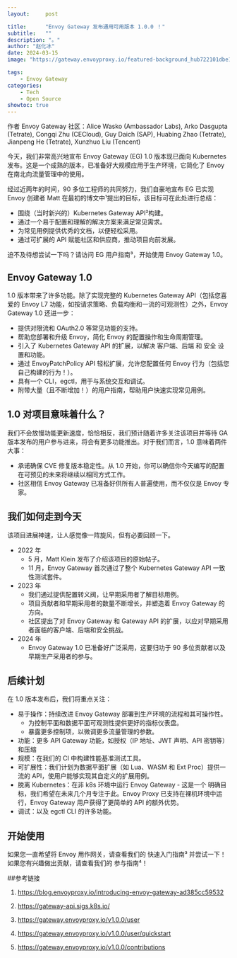```yaml
---
layout:     post

title:      "Envoy Gateway 发布通用可用版本 1.0.0 ！"
subtitle:   ""
description: "。"
author: "赵化冰"
date: 2024-03-15
image: "https://gateway.envoyproxy.io/featured-background_hub722101dbe1dbe5596133cb6c8ada6d9_400690_1920x1080_fill_q75_catmullrom_top.jpg"

tags:
    - Envoy Gateway
categories:
    - Tech
    - Open Source
showtoc: true
---
```


作者 Envoy Gateway 社区：Alice Wasko (Ambassador Labs), Arko Dasgupta (Tetrate), Congqi Zhu (CECloud), Guy Daich (SAP), Huabing Zhao (Tetrate), Jianpeng He (Tetrate), Xunzhuo Liu (Tencent)

今天，我们非常高兴地宣布 Envoy Gateway (EG) 1.0 版本现已面向 Kubernetes 发布。这是一个成熟的版本，已准备好大规模应用于生产环境，它简化了 Envoy 在南北向流量管理中的使用。

经过近两年的时间，90 多位工程师的共同努力，我们自豪地宣布 EG 已实现 Envoy 创建者 Matt 在最初的博文中¹提出的目标，该目标可在此处进行总结：

* 围绕（当时新兴的）Kubernetes Gateway API²构建。
* 通过一个易于配置和理解的解决方案来满足常见需求。
* 为常见用例提供优秀的文档，以便轻松采用。
* 通过可扩展的 API 赋能社区和供应商，推动项目向前发展。

迫不及待想尝试一下吗？请访问 EG 用户指南³，开始使用 Envoy Gateway 1.0。

## Envoy Gateway 1.0
1.0 版本带来了许多功能。除了实现完整的 Kubernetes Gateway API（包括您喜爱的 Envoy L7 功能，如按请求策略、负载均衡和一流的可观测性）之外，Envoy Gateway 1.0 还进一步：

* 提供对限流和 OAuth2.0 等常见功能的支持。
* 帮助您部署和升级 Envoy，简化 Envoy 的配置操作和生命周期管理。
* 引入了 Kubernetes Gateway API 的扩展，以解决 客户端、后端 和 安全 设置和功能。
* 通过 EnvoyPatchPolicy API 轻松扩展，允许您配置任何 Envoy 行为（包括您自己构建的行为！）。
* 具有一个 CLI，egctl，用于与系统交互和调试。
* 附带大量（且不断增加！）的用户指南，帮助用户快速实现常见用例。

## 1.0 对项目意味着什么？
我们不会放慢功能更新速度，恰恰相反，我们预计随着许多关注该项目并等待 GA 版本发布的用户参与进来，将会有更多功能推出。对于我们而言，1.0 意味着两件大事：

* 承诺确保 CVE 修复版本稳定性。从 1.0 开始，你可以确信你今天编写的配置在可预见的未来将继续以相同方式工作。
* 社区相信 Envoy Gateway 已准备好供所有人普遍使用，而不仅仅是 Envoy 专家。

## 我们如何走到今天

该项目进展神速，让人感觉像一阵旋风，但有必要回顾一下。

* 2022 年
  * 5 月，Matt Klein 发布了介绍该项目的原始帖子。
  * 11 月，Envoy Gateway 首次通过了整个 Kubernetes Gateway API 一致性测试套件。
* 2023 年
  * 我们通过提供配置转义阀，让早期采用者了解目标用例。
  * 项目贡献者和早期采用者的数量不断增长，并塑造着 Envoy Gateway 的方向。
  * 社区提出了对 Envoy Gateway 和 Gateway API 的扩展，以应对早期采用者面临的客户端、后端和安全挑战。
* 2024 年
  * Envoy Gateway 1.0 已准备好广泛采用，这要归功于 90 多位贡献者以及早期生产采用者的参与。

## 后续计划
在 1.0 版本发布后，我们将重点关注：

* 易于操作：持续改进 Envoy Gateway 部署到生产环境的流程和其可操作性。
  * 为控制平面和数据平面可观测性提供更好的指标仪表盘。
  * 暴露更多控制项，以微调更多流量管理的参数。
* 功能：更多 API Gateway 功能，如授权（IP 地址、JWT 声明、API 密钥等）和压缩
* 规模：在我们的 CI 中构建性能基准测试工具。
* 可扩展性：我们计划为数据平面扩展（如 Lua、WASM 和 Ext Proc）提供一流的 API，使用户能够实现其自定义的扩展用例。
* 脱离 Kubernetes：在非 k8s 环境中运行 Envoy Gateway - 这是一个 明确目标，我们希望在未来几个月专注于此。Envoy Proxy 已支持在裸机环境中运行，Envoy Gateway 用户获得了更简单的 API 的额外优势。
* 调试：以及 egctl CLI 的许多功能。

## 开始使用

如果您一直希望将 Envoy 用作网关，请查看我们的 快速入门指南³ 并尝试一下！如果您有兴趣做出贡献，请查看我们的 参与指南⁴！



##参考链接
1. https://blog.envoyproxy.io/introducing-envoy-gateway-ad385cc59532
2. https://gateway-api.sigs.k8s.io/
3. https://gateway.envoyproxy.io/v1.0.0/user
4. https://gateway.envoyproxy.io/v1.0.0/user/quickstart

5. https://gateway.envoyproxy.io/v1.0.0/contributions
